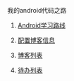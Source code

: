  我的android代码之路 



1. [Android学习路线](https://mp.weixin.qq.com/s/XREOq821aaY0gwrlwrOQJA)

2. [配置博客信息](https://www.jianshu.com/p/701b1095da11)

3. [博客列表](bolg_list.md)

4. [待办列表](mytodolist.md)

